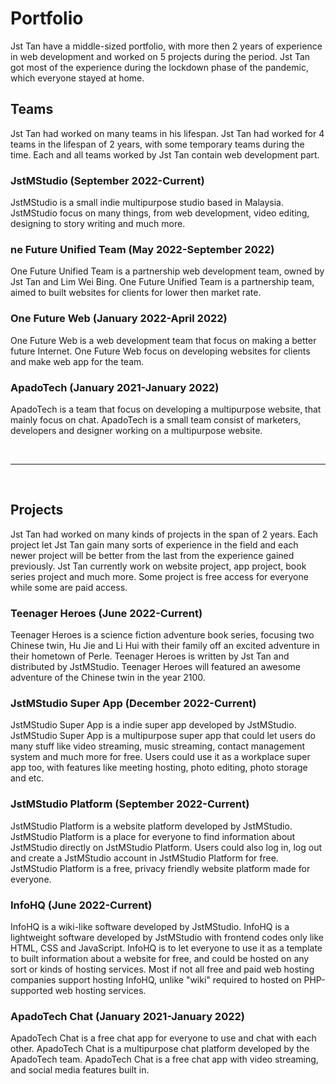 <h1>Portfolio</h1>
<p>Jst Tan have a middle-sized portfolio, with more then 2 years of experience in web development and worked on 5 projects during the period. Jst Tan got most of the experience during the lockdown phase of the pandemic, which everyone stayed at home. </p>

<h2>Teams</h2>
<p>Jst Tan had worked on many teams in his lifespan. Jst Tan had worked for 4 teams in the lifespan of 2 years, with some temporary teams during the time. Each and all teams worked by Jst Tan contain web development part.</p> 

<h3>JstMStudio (September 2022-Current)</h3>
<p>JstMStudio is a small indie multipurpose studio based in Malaysia. JstMStudio focus on many things, from web development, video editing, designing to story writing and much more. </p> 

<h3>ne Future Unified Team (May 2022-September 2022)</h3>
<p>One Future Unified Team is a partnership web development team, owned by Jst Tan and Lim Wei Bing. One Future Unified Team is a partnership team, aimed to built websites for clients for lower then market rate. </p> 

<h3>One Future Web (January 2022-April 2022)</h3>
<p>One Future Web is a web development team that focus on making a better future Internet. One Future Web focus on developing websites for clients and make web app for the team.</p> 

<h3>ApadoTech (January 2021-January 2022)</h3>
<p>ApadoTech is a team that focus on developing a multipurpose website, that mainly focus on chat. ApadoTech is a small team consist of marketers, developers and designer working on a multipurpose website. </p> 
<br>
<hr>
<br>
<h2>Projects</h2>
<p>Jst Tan had worked on many kinds of projects in the span of 2 years. Each project let Jst Tan gain many sorts of experience in the field and each newer project will be better from the last from the experience gained previously. Jst Tan currently work on website project, app project, book series project and much more. Some project is free access for everyone while some are paid access. </p>

<h3>Teenager Heroes (June 2022-Current)</h3>
<p>Teenager Heroes is a science fiction adventure book series, focusing two Chinese twin, Hu Jie and Li Hui with their family off an excited adventure in their hometown of Perle. Teenager Heroes is written by Jst Tan and distributed by JstMStudio. Teenager Heroes will featured an awesome adventure of the Chinese twin in the year 2100. </p> 

<h3>JstMStudio Super App (December 2022-Current)</h3>
<p>JstMStudio Super App is a indie super app developed by JstMStudio. JstMStudio Super App is a multipurpose super app that could let users do many stuff like video streaming, music streaming, contact management system and much more for free. Users could use it as a workplace super app too, with features like meeting hosting, photo editing, photo storage and etc. </p> 

<h3>JstMStudio Platform (September 2022-Current)</h3>
<p>JstMStudio Platform is a website platform developed by JstMStudio. JstMStudio Platform is a place for everyone to find information about JstMStudio directly on JstMStudio Platform. Users could also log in, log out and create a JstMStudio account in JstMStudio Platform for free. JstMStudio Platform is a free, privacy friendly website platform made for everyone. </p> 

<h3>InfoHQ (June 2022-Current)</h3>
<p>InfoHQ is a wiki-like software developed by JstMStudio. InfoHQ is a lightweight software developed by JstMStudio with frontend codes only like HTML, CSS and JavaScript. InfoHQ is to let everyone to use it as a template to built information about a website for free, and could be hosted on any sort or kinds of hosting services. Most if not all free and paid web hosting companies support hosting InfoHQ, unlike "wiki" required to hosted on PHP-supported web hosting services. </p> 

<h3>ApadoTech Chat (January 2021-January 2022)</h3>
<p>ApadoTech Chat is a free chat app for everyone to use and chat with each other. ApadoTech Chat is a multipurpose chat platform developed by the ApadoTech team. ApadoTech Chat is a free chat app with video streaming, and social media features built in. </p> 

